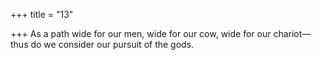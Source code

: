 +++
title = "13"

+++
As a path wide for our men, wide for our cow, wide for our chariot— thus do we consider our pursuit of the gods.